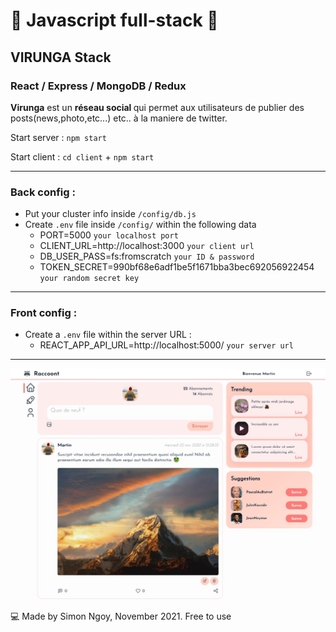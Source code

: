 # 🚀 Javascript full-stack 🚀
## VIRUNGA Stack
### React / Express / MongoDB / Redux

<strong>Virunga</strong> est un <strong>réseau social </strong> qui permet aux utilisateurs de publier des posts(news,photo,etc...) etc.. à la maniere de twitter.

Start server : `npm start`

Start client : `cd client` + `npm start`

_____________________________

### Back config :

* Put your cluster info inside `/config/db.js`
* Create `.env` file inside `/config/` within the following data
  - PORT=5000 `your localhost port`
  - CLIENT_URL=http://localhost:3000 `your client url`
  - DB_USER_PASS=fs:fromscratch `your ID & password`
  - TOKEN_SECRET=990bf68e6adf1be5f1671bba3bec692056922454 `your random secret key`
  
_________________________
  
### Front config : 
* Create a `.env` file within the server URL :
  - REACT_APP_API_URL=http://localhost:5000/ `your server url`
    
_____________________________

![Alt text](./client/public/img/screenshot.jpg "Screenshot")

  
💻 Made by Simon Ngoy, November 2021. Free to use 
